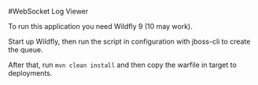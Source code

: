 #WebSocket Log Viewer

To run this application you need Wildfly 9 (10 may work).  

Start up Wildfly, then run the script in configuration with jboss-cli to create the queue.  

After that, run `mvn clean install` and then copy the warfile in target to deployments.
